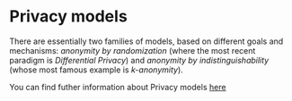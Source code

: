 # Privacy models

There are essentially two families of models, based on different goals and mechanisms: *anonymity by randomization* (where the most recent paradigm is *Differential Privacy*) and *anonymity by indistinguishability* (whose most famous example is *k-anonymity*).

You can find futher information about Privacy models [here](../../T3.5/L1.privacy_model.md)
